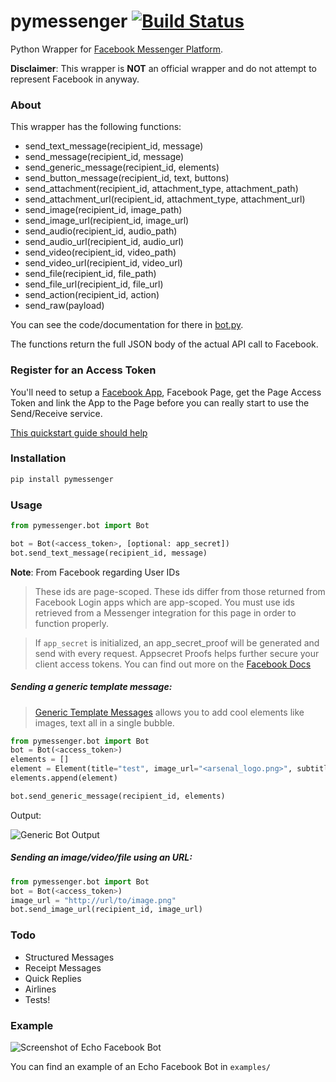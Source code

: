 # pymessenger [![Build Status](https://travis-ci.org/davidchua/pymessenger.svg?branch=master)](https://travis-ci.org/davidchua/pymessenger)

Python Wrapper for [Facebook Messenger Platform](https://developers.facebook.com/docs/messenger-platform).

__Disclaimer__: This wrapper is __NOT__ an official wrapper and do not attempt to represent Facebook in anyway.

### About

This wrapper has the following functions:

* send_text_message(recipient_id, message)
* send_message(recipient_id, message)
* send_generic_message(recipient_id, elements)
* send_button_message(recipient_id, text, buttons)
* send_attachment(recipient_id, attachment_type, attachment_path)
* send_attachment_url(recipient_id, attachment_type, attachment_url)
* send_image(recipient_id, image_path)
* send_image_url(recipient_id, image_url)
* send_audio(recipient_id, audio_path)
* send_audio_url(recipient_id, audio_url)
* send_video(recipient_id, video_path)
* send_video_url(recipient_id, video_url)
* send_file(recipient_id, file_path)
* send_file_url(recipient_id, file_url)
* send_action(recipient_id, action)
* send_raw(payload)

You can see the code/documentation for there in [bot.py](pymessenger/bot.py).

The functions return the full JSON body of the actual API call to Facebook.

### Register for an Access Token

You'll need to setup a [Facebook App](https://developers.facebook.com/apps/), Facebook Page, get the Page Access Token and link the App to the Page before you can really start to use the Send/Receive service.

[This quickstart guide should help](https://developers.facebook.com/docs/messenger-platform/quickstart)

### Installation

```bash
pip install pymessenger
```

### Usage

```python
from pymessenger.bot import Bot

bot = Bot(<access_token>, [optional: app_secret])
bot.send_text_message(recipient_id, message)
```

__Note__: From Facebook regarding User IDs

> These ids are page-scoped. These ids differ from those returned from Facebook Login apps which are app-scoped. You must use ids retrieved from a Messenger integration for this page in order to function properly.

> If `app_secret` is initialized, an app_secret_proof will be generated and send with every request.
> Appsecret Proofs helps further secure your client access tokens. You can find out more on the [Facebook Docs](https://developers.facebook.com/docs/graph-api/securing-requests#appsecret_proof)


##### Sending a generic template message:

> [Generic Template Messages](https://developers.facebook.com/docs/messenger-platform/implementation#receive_message) allows you to add cool elements like images, text all in a single bubble.


```python
from pymessenger.bot import Bot
bot = Bot(<access_token>)
elements = []
element = Element(title="test", image_url="<arsenal_logo.png>", subtitle="subtitle", item_url="http://arsenal.com")
elements.append(element)

bot.send_generic_message(recipient_id, elements)
```

Output:

![Generic Bot Output](https://cloud.githubusercontent.com/assets/68039/14519266/4c7033b2-0250-11e6-81a3-f85f3809d86c.png)

##### Sending an image/video/file using an URL:

```python
from pymessenger.bot import Bot
bot = Bot(<access_token>)
image_url = "http://url/to/image.png"
bot.send_image_url(recipient_id, image_url)
```

### Todo

* Structured Messages
* Receipt Messages
* Quick Replies
* Airlines
* Tests!

### Example

![Screenshot of Echo Facebook Bot](https://cloud.githubusercontent.com/assets/68039/14516627/905c84ae-0237-11e6-918e-2c2ae9352f7d.png)

You can find an example of an Echo Facebook Bot in ```examples/```


